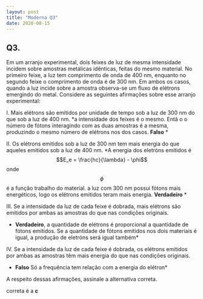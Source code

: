 ```yaml
---
layout: post
title: "Moderna Q3"
date: 2020-08-15
---
```


## Q3.


Em um arranjo experimental, dois feixes de luz de mesma intensidade incidem sobre amostras metálicas idênticas, feitas do mesmo material. No primeiro feixe, a luz tem comprimento de onda de 400 nm, enquanto no segundo feixe o comprimento de onda é de 300 nm. Em ambos os casos, quando a luz incide sobre a amostra observa-se um fluxo de elétrons emergindo do metal. Considere as seguintes afirmações sobre esse arranjo experimental:

I. Mais elétrons são emitidos por unidade de tempo sob a luz de 300 nm do que sob a luz de 400 nm.
*a intensidade dos feixes é o mesmo. Entã o o número de fótons interagindo com as duas amostras é a mesma, produzindo o mesmo número de elétrons nos dos casos. **Falso** *

II. Os elétrons emitidos sob a luz de 300 nm tem mais energia do que aqueles emitidos sob a luz de 400 nm.
*A energia dos eletróns emitidos é $$E_e = \frac{hc}{\lambda} - \phi$$ onde $$\phi$$ é a função trabalho do material. a luz com 300 nm possui fótons mais energéticos, logo os elétrons emitidos teram mais energia. **Verdadeiro** *

III. Se a intensidade da luz de cada feixe é dobrada, mais elétrons são emitidos por ambas as amostras do que nas condições originais.
* **Verdadeiro**, a quantidade de elétrons é proporcional a quantidade de fótons emitidos. Se a quantidade de fótons emitidos nos dois materiais é igual, a produção de eletróns será igual também*

IV. Se a intensidade da luz de cada feixe é dobrada, os elétrons emitidos por ambas as amostras têm mais energia do que nas condições originais.
* **Falso** Só a frequência tem relação com a energia do elétron*


A respeito dessas afirmações, assinale a alternativa correta.

correta é a **c**


